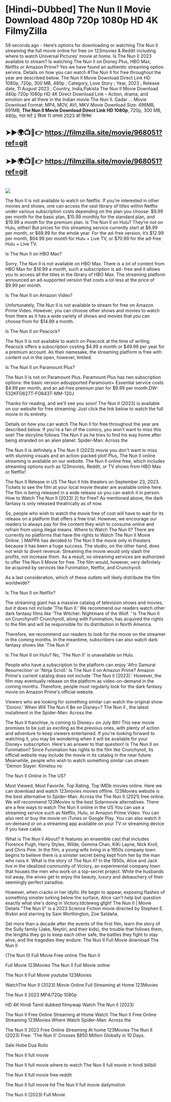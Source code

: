 # [Hindi~DUbbed] The Nun II Movie Download 480p 720p 1080p HD 4K FilmyZilla


59 seconds ago - Here’s options for downloading or watching The Nun II streaming the full movie online for free on 123movies & Reddit including where to watch Universal Pictures’ movie at home. Is The Nun II 2023 available to stream? Is watching The Nun II on Disney Plus, HBO Max, Netflix or Amazon Prime? Yes we have found an authentic streaming option service. Details on how you can watch #The Nun II for free throughout the year are described below. The Nun II Movie Download Direct Link HD 1080p, 720p, 300 MB, 480p ; Category, Love Story ; Year, 2023 ; Release date, 11 August 2023 ; Country, India,Pakista The Nun II Movie Download 480p 720p 1080p HD 4K Direct Download Link – Action, drama, and emotion are all there in the Indian movie The Nun II. Gadar ...
Movie Download Format: MP4, MOV, AVI, MKV
Movie Download Size: 496MB, 691MB, **The Nun II Movie Download Direct Link HD 1080p**, 720p, 300 MB, 480p, गदर पार्ट 2 फिल्म 11 अगस्त 2023 को सिनेमा

## ➤►🌍📺📱👉   https://filmzilla.site/movie/968051?ref=git

## ➤►🌍📺📱👉   https://filmzilla.site/movie/968051?ref=git

#

<img src="https://image.tmdb.org/t/p/w780//aX3Od8NVLgM7pMYgRpTPkwSrbSC.jpg" />

The Nun II is not available to watch on Netflix. If you’re interested in other movies and shows, one can access the vast library of titles within Netflix under various subscription costs depending on the plan you choose: $9.99 per month for the basic plan, $15.99 monthly for the standard plan, and $19.99 a month for the premium plan. Is The Nun II on Hulu? They’re not on Hulu, either! But prices for this streaming service currently start at $6.99 per month, or $69.99 for the whole year. For the ad-free version, it’s $12.99 per month, $64.99 per month for Hulu + Live TV, or $70.99 for the ad-free Hulu + Live TV.

Is The Nun II on HBO Max?

Sorry, The Nun II is not available on HBO Max. There is a lot of content from HBO Max for $14.99 a month, such a subscription is ad- free and it allows you to access all the titles in the library of HBO Max. The streaming platform announced an ad-supported version that costs a lot less at the price of $9.99 per month.

Is The Nun II on Amazon Video?

Unfortunately, The Nun II is not available to stream for free on Amazon Prime Video. However, you can choose other shows and movies to watch from there as it has a wide variety of shows and movies that you can choose from for $14.99 a month.

Is The Nun II on Peacock?

The Nun II is not available to watch on Peacock at the time of writing. Peacock offers a subscription costing $4.99 a month or $49.99 per year for a premium account. As their namesake, the streaming platform is free with content out in the open, however, limited.

Is The Nun II on Paramount Plus?

The Nun II is not on Paramount Plus. Paramount Plus has two subscription options: the basic version adsupported Paramount+ Essential service costs $4.99 per month, and an ad-free premium plan for $9.99 per month.DW-532KFO627T-FO643T-MM-120J

Thanks for reading, and we'll see you soon! The Nun II (2023) is available on our website for free streaming. Just click the link below to watch the full movie in its entirety.

Details on how you can watch The Nun II for free throughout the year are described below. If you're a fan of the comics, you won't want to miss this one! The storyline follows The Nun II as he tries to find his way home after being stranded on an alien planet. Spider-Man: Across the

The Nun II is definitely a The Nun II (2023) movie you don't want to miss with stunning visuals and an action-packed plot! Plus, The Nun II online streaming is available on our website. The Nun II online free, which includes streaming options such as 123movies, Reddit, or TV shows from HBO Max or Netflix!

The Nun II Release in US The Nun II hits theaters on September 23, 2023. Tickets to see the film at your local movie theater are available online here. The film is being released in a wide release so you can watch it in person. How to Watch The Nun II (2023) 2) for Free? As mentioned above, the dark fantasy is only released theatrically as of now.

So, people who wish to watch the movie free of cost will have to wait for its release on a platform that offers a free trial. However, we encourage our readers to always pay for the content they wish to consume online and refrain from using illegal means. Where to Watch The Nun II? There are currently no platforms that have the rights to Watch The Nun II Movie Online. ) MAPPA has decided to The Nun II the movie only in theaters because it has been a huge success. The studio, on the other hand, does not wish to divert revenue. Streaming the movie would only slash the profits, not increase them. As a result, no streaming services are authorized to offer The Nun II Movie for free. The film would, however, very definitely be acquired by services like Funimation, Netflix, and Crunchyroll.

As a last consideration, which of these outlets will likely distribute the film worldwide?

Is The Nun II on Netflix?

The streaming giant has a massive catalog of television shows and movies, but it does not include 'The Nun II.' We recommend our readers watch other dark fantasy films like 'The Witcher: Nightmare of the Wolf. ' Is The Nun II on Crunchyroll? Crunchyroll, along with Funimation, has acquired the rights to the film and will be responsible for its distribution in North America.

Therefore, we recommend our readers to look for the movie on the streamer in the coming months. In the meantime, subscribers can also watch dark fantasy shows like 'The Nun II'

Is The Nun II on Hulu? No, 'The Nun II' is unavailable on Hulu.

People who have a subscription to the platform can enjoy 'Afro Samurai Resurrection' or 'Ninja Scroll.' Is The Nun II on Amazon Prime? Amazon Prime's current catalog does not include 'The Nun II (2023).' However, the film may eventually release on the platform as video-on-demand in the coming months. Therefore, people must regularly look for the dark fantasy movie on Amazon Prime's official website.

Viewers who are looking for something similar can watch the original show 'Dororo.' When Will The Nun II Be on Disney+? The Nun II , the latest installment in the Spider-Man: Across the

The Nun II franchise, is coming to Disney+ on July 8th! This new movie promises to be just as exciting as the previous ones, with plenty of action and adventure to keep viewers entertained. If you're looking forward to watching it, you may be wondering when it will be available for your Disney+ subscription. Here's an answer to that question! Is The Nun II on Funimation? Since Funimation has rights to the film like Crunchyroll, its official website may include the movie in its catalog in the near future. Meanwhile, people who wish to watch something similar can stream 'Demon Slayer: Kimetsu no

The Nun II Online In The US?

Most Viewed, Most Favorite, Top Rating, Top IMDb movies online. Here we can download and watch 123movies movies offline. 123Movies website is the best alternative to Spider-Man: Across the The Nun II (2021) free online. We will recommend 123Movies is the best Solarmovie alternatives. There are a few ways to watch The Nun II online in the US You can use a streaming service such as Netflix, Hulu, or Amazon Prime Video. You can also rent or buy the movie on iTunes or Google Play. You can also watch it on-demand or on a streaming app available on your TV or streaming device if you have cable.

What is The Nun II About? It features an ensemble cast that includes Florence Pugh, Harry Styles, Wilde, Gemma Chan, KiKi Layne, Nick Kroll, and Chris Pine. In the film, a young wife living in a 1950s company town begins to believe there is a sinister secret being kept from her by the man who runs it. What is the story of The Nun II? In the 1950s, Alice and Jack live in the idealized community of Victory, an experimental company town that houses the men who work on a top-secret project. While the husbands toil away, the wives get to enjoy the beauty, luxury and debauchery of their seemingly perfect paradise.

However, when cracks in her idyllic life begin to appear, exposing flashes of something sinister lurking below the surface, Alice can't help but question exactly what she's doing in Victory.tdctewsg gfghf The Nun II | Movie Details "The Nun II" is a 2023 Science Fiction movie directed by Stephen E. Rivkin and starring by Sam Worthington, Zoe Saldaña.

Set more than a decade after the events of the first film, learn the story of the Sully family (Jake, Neytiri, and their kids), the trouble that follows them, the lengths they go to keep each other safe, the battles they fight to stay alive, and the tragedies they endure. The Nun II Full Movie download The Nun II

(The Nun II) Full Movie Free online The Nun II

Full Movie 123Movies The Nun II Full Movie online

The Nun II Full Movie youtube 123Movies

WatchThe Nun II (2023) Movie Online Full Streaming at Home 123Movies

The Nun II 2023 MP4/720p 1080p

HD 4K Hindi Tamil dubbed filmywap Watch The Nun II (2023)

The Nun II Free Online Streaming at Home Watch The Nun II Free Online Streaming 123Movies Where Watch Spider-Man: Across the

The Nun II 2023 Free Online Streaming At home 123Movies The Nun II (2023) Free: 'The Nun II' Crosses $850 Million Globally in 10 Days.

Sale Hobe Dua Roilo

The Nun II full movie

The Nun II full movie where to watch The Nun II full movie in hindi bilibili

The Nun II full movie free reddit

The Nun II full movie hd The Nun II full movie dailymotion

The Nun II (2023) Full Movie